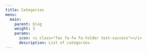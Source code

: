 ```yaml
---
title: Categories
menu:
  main:
    parent: blog
    weight: 3
    params:
      icon: <i class="fas fa-fw fa-folder text-success"></i>
      description: List of categories.
---
```

